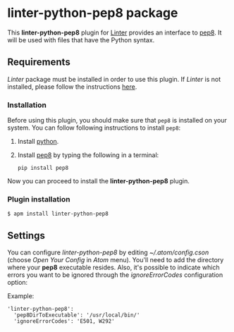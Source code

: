 # linter-python-pep8 package

This **linter-python-pep8** plugin for [Linter](https://github.com/AtomLinter/Linter)
provides an interface to [pep8](https://pypi.python.org/pypi/pep8). It will
be used with files that have the Python syntax.

## Requirements
*Linter* package must be installed in order to use this plugin. If *Linter* is not
installed, please follow the instructions [here](https://github.com/AtomLinter/Linter).

### Installation
Before using this plugin, you should make sure that `pep8` is installed on your
system. You can follow following instructions to install `pep8`:

1. Install [python](https://www.python.org/).

2. Install [pep8](https://pypi.python.org/pypi/pep8) by typing the following
in a terminal:
   ```
   pip install pep8
   ```

Now you can proceed to install the **linter-python-pep8** plugin.

### Plugin installation
```
$ apm install linter-python-pep8
```

## Settings
You can configure *linter-python-pep8* by editing *~/.atom/config.cson* (choose *Open Your Config*
in *Atom* menu). You'll need to add the directory where your **pep8** executable
resides. Also, it's possible to indicate which errors you want to be ignored through
the *ignoreErrorCodes* configuration option:

Example:
```
'linter-python-pep8':
  'pep8DirToExecutable': '/usr/local/bin/'
  'ignoreErrorCodes': 'E501, W292'
```
